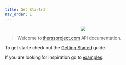 ```yaml
---
title: Get Started
nav_order: 1
---
```


<div align="center">
  <img align="center" src="/assets/images/logo.png" />
</div>

> Welcome to [therssproject.com](https://therssproject.com) API documentation.

To get starte check out the [Getting Started](/guide/) guide.

If you are looking for inspiration go to [examples](/examples/).
